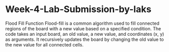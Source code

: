 # Week-4-Lab-Submission-by-laks
Flood Fill Function Flood-fill is a common algorithm used to fill connected regions of the board with a new value based on a specified condition. The code takes an input board, an old value, a new value, and coordinates (x, y) as arguments. It recursively updates the board by changing the old value to the new value for all connected cells.  
